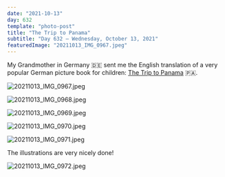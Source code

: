 ```yaml
---
date: "2021-10-13"
day: 632
template: "photo-post"
title: "The Trip to Panama"
subtitle: "Day 632 – Wednesday, October 13, 2021"
featuredImage: "20211013_IMG_0967.jpeg"
---
```


My Grandmother in Germany 🇩🇪 sent me the English translation of a very popular German picture book for children: <a href="https://www.bookdepository.com/The-Trip-to-Panama-Janosch/9783407760258">The Trip to Panama</a> 🇵🇦.

![20211013_IMG_0967.jpeg](20211013_IMG_0967.jpeg)

![20211013_IMG_0968.jpeg](20211013_IMG_0968.jpeg)

![20211013_IMG_0969.jpeg](20211013_IMG_0969.jpeg)

![20211013_IMG_0970.jpeg](20211013_IMG_0970.jpeg)

![20211013_IMG_0971.jpeg](20211013_IMG_0971.jpeg)

The illustrations are very nicely done!

![20211013_IMG_0972.jpeg](20211013_IMG_0972.jpeg)
